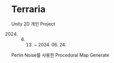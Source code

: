 # Terraria
Unity 2D 개인 Project

2024. 06. 13. ~ 2024. 06. 24.

Perlin Noise를 사용한 Procedural Map Generate
